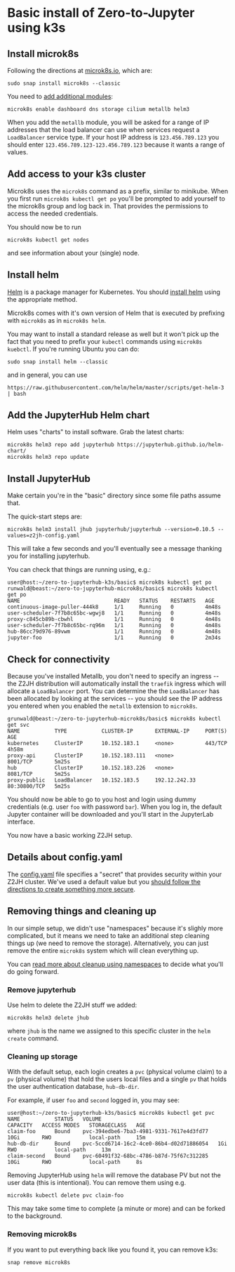 # Basic install of Zero-to-Jupyter using k3s

## Install microk8s

Following the directions at [microk8s.io](https://microk8s.io/), which are:
```
sudo snap install microk8s --classic
```

You need to [add additional modules](https://microk8s.io/docs/addons):
```
microk8s enable dashboard dns storage cilium metallb helm3
```
When you add the `metallb` module, you will be asked for a range of IP addresses that the load balancer can use when services request a `LoadBalancer` service type. If your host IP address is `123.456.789.123` you should enter `123.456.789.123-123.456.789.123` because it wants a range of values.

## Add access to your k3s cluster
Microk8s uses the `microk8s` command as a prefix, similar to minikube.
When you first run `microk8s kubectl get po` you'll be prompted to add yourself to the microk8s group and log back in. That provides the permissions to access the needed credentials.

You should now be to run
```
microk8s kubectl get nodes
```
and see information about your (single) node.

## Install helm

[Helm](helm.sh) is a package manager for Kubernetes. You should [install helm](https://helm.sh/docs/intro/install/) using the appropriate method.

Microk8s comes with it's own version of Helm that is executed by prefixing with `microk8s` as in `microk8s helm`.

You may want to install a standard release as well but it won't pick up the fact that you need to prefix your `kubectl` commands using `microk8s kuebctl`. If you're running Ubuntu you can do:
```
sudo snap install helm --classic
```
and in general, you can use
```
https://raw.githubusercontent.com/helm/helm/master/scripts/get-helm-3 | bash
```

## Add the JupyterHub Helm chart

Helm uses "charts" to install software. Grab the latest charts:
```
microk8s helm3 repo add jupyterhub https://jupyterhub.github.io/helm-chart/
microk8s helm3 repo update
```

## Install JupyterHub

Make certain you're in the "basic" directory since some file paths assume that.

The quick-start steps are:
```
microk8s helm3 install jhub jupyterhub/jupyterhub --version=0.10.5 --values=z2jh-config.yaml
```
This will take a few seconds and you'll eventually see a message thanking you for installing jupyterhub.

You can check that things are running using, e.g.:
```
user@host:~/zero-to-jupyterhub-k3s/basic$ microk8s kubectl get po
runwald@beast:~/zero-to-jupyterhub-microk8s/basic$ microk8s kubectl get po
NAME                              READY   STATUS    RESTARTS   AGE
continuous-image-puller-444k8     1/1     Running   0          4m48s
user-scheduler-7f7b8c65bc-wgwj8   1/1     Running   0          4m48s
proxy-c845cb89b-cbwhl             1/1     Running   0          4m48s
user-scheduler-7f7b8c65bc-rq96m   1/1     Running   0          4m48s
hub-86cc79d976-89vwm              1/1     Running   0          4m48s
jupyter-foo                       1/1     Running   0          2m34s
```

## Check for connectivity

Because you've installed Metallb, you don't need to specify an ingress -- the Z2JH distribution will automatically install the `traefik` ingress which will allocate a `LoadBalancer` port. You can determine the the `LoadBalancer` has been allocated by looking at the services -- you should see the IP address you entered when you enabled the `metallb` extension to `microk8s`.
```
grunwald@beast:~/zero-to-jupyterhub-microk8s/basic$ microk8s kubectl get svc
NAME           TYPE           CLUSTER-IP       EXTERNAL-IP     PORT(S)        AGE
kubernetes     ClusterIP      10.152.183.1     <none>          443/TCP        4h58m
proxy-api      ClusterIP      10.152.183.111   <none>          8001/TCP       5m25s
hub            ClusterIP      10.152.183.226   <none>          8081/TCP       5m25s
proxy-public   LoadBalancer   10.152.183.5     192.12.242.33   80:30800/TCP   5m25s
```
You should now be able to go to you host and login using dummy credentials (e.g. user `foo` with password `bar`). When you log in, the default Jupyter container will be downloaded and you'll start in the JupyterLab interface.

You now have a basic working Z2JH setup.

## Details about config.yaml 

The [config.yaml](config.yaml) file specifies a "secret" that provides security within your Z2JH cluster. We've used a default value but you [should follow the directions to create something more secure](https://zero-to-jupyterhub.readthedocs.io/en/latest/setup-jupyterhub/setup-jupyterhub.html).

## Removing things and cleaning up

In our simple setup, we didn't use "namespaces" because it's slighly more complicated, but it means we need to take an additional step cleaning things up (we need to remove the storage). Alternatively, you can just remove the entire `microk8s` system which will clean everything up.

You can [read more about cleanup using namespaces](https://zero-to-jupyterhub.readthedocs.io/en/latest/setup-jupyterhub/turn-off.html) to decide what you'll do going forward.

### Remove jupyterhub

Use helm to delete the Z2JH stuff we added:
```
microk8s helm3 delete jhub
```
where `jhub` is the name we assigned to this specific cluster in the `helm create` command. 

### Cleaning up storage

With the default setup, each login creates a `pvc` (physical volume claim) to a `pv` (physical volume) that hold the users local files and a single `pv` that holds the user authentication database, `hub-db-dir`.

For example, if user `foo` and `second` logged in, you may see:
```
user@host:~/zero-to-jupyterhub-k3s/basic$ microk8s kubectl get pvc
NAME           STATUS   VOLUME                                     CAPACITY   ACCESS MODES   STORAGECLASS   AGE
claim-foo      Bound    pvc-394edbe6-7ba3-4981-9331-7617e4d3fd77   10Gi       RWO            local-path     15m
hub-db-dir     Bound    pvc-5ccd6714-16c2-4ce0-86b4-d02d71886054   1Gi        RWO            local-path     13m
claim-second   Bound    pvc-60491f32-68bc-4786-b87d-75f67c312285   10Gi       RWO            local-path     8s
```
Removing JupyterHub using `helm` will remove the database PV but not the user data (this is intentional). You can remove them using e.g.
```
microk8s kubectl delete pvc claim-foo
```
This may take some time to complete (a minute or more) and can be forked to the background.

### Removing microk8s

If you want to put everything back like you found it, you can remove k3s:
```
snap remove microk8s
```
